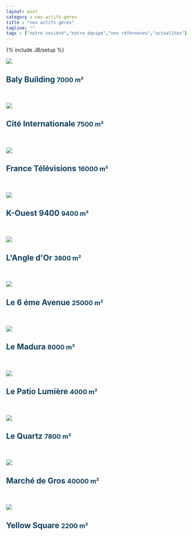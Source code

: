 ```yaml
---
layout: post
category : nos-actifs-geres
title : "nos actifs gérés"
tagline: ""
tags : ["notre société","notre équipe","nos références","actualités"]
---
```

{% include JB/setup %}
<div class="row" style="color:#0d405e;">

<div class="col-md-6 col-lg-4">
<img src="{{ ASSET_PATH }}/actifs/001.jpg" class="img-responsive">
<h2>Baly Building <small>7000 m²</small></h2>
<br><br>
</div>

<div class="col-md-6 col-lg-4">
<img src="{{ ASSET_PATH }}/actifs/003.jpg" class="img-responsive">
<h2>Cité Internationale <small>7500 m²</small></h2>
<br><br>
</div>


<div class="col-md-6 col-lg-4">
<img src="{{ ASSET_PATH }}/actifs/005.jpg" class="img-responsive">
<h2>France Télévisions <small>16000 m²</small></h2>
<br><br>
</div>

<div class="col-md-6 col-lg-4">
<img src="{{ ASSET_PATH }}/actifs/006.jpg" class="img-responsive">
<h2>K-Ouest 9400 <small>9400 m²</small></h2>
<br><br>
</div>

<div class="col-md-6 col-lg-4">
<img src="{{ ASSET_PATH }}/actifs/007.jpg" class="img-responsive">
<h2>L'Angle d'Or <small>3800 m²</small></h2>
<br><br>
</div>

<div class="col-md-6 col-lg-4">
<img src="{{ ASSET_PATH }}/actifs/008.jpg" class="img-responsive">
<h2>Le 6 éme Avenue <small>25000 m²</small></h2>
<br><br>
</div>

<div class="col-md-6 col-lg-4">
<img src="{{ ASSET_PATH }}/actifs/009.jpg" class="img-responsive">
<h2>Le Madura <small>8000 m²</small></h2>
<br><br>
</div>

<div class="col-md-6 col-lg-4">
<img src="{{ ASSET_PATH }}/actifs/010.jpg" class="img-responsive">
<h2>Le Patio Lumière <small>4000 m²</small></h2>
<br><br>
</div>

<div class="col-md-6 col-lg-4">
<img src="{{ ASSET_PATH }}/actifs/011.jpg" class="img-responsive">
<h2>Le Quartz <small>7800 m²</small></h2>
<br><br>
</div>

<div class="col-md-6 col-lg-4">
<img src="{{ ASSET_PATH }}/actifs/012.jpg" class="img-responsive">
<h2>Marché de Gros <small>40000 m²</small></h2>
<br><br>
</div>


<div class="col-md-6 col-lg-4">
<img src="{{ ASSET_PATH }}/actifs/014.jpg" class="img-responsive">
<h2>Yellow Square <small>2200 m²</small></h2>
<br><br>
</div>

</div>
